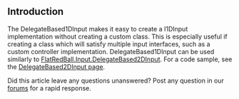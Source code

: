 ## Introduction

The DelegateBased1DInput makes it easy to create a I1DInput implementation without creating a custom class. This is especially useful if creating a class which will satisfy multiple input interfaces, such as a custom controller implementation. DelegateBased1DInput can be used similarly to [FlatRedBall.Input.DelegateBased2DInput](/frb/docs/index.php?title=FlatRedBall.Input.DelegateBased2DInput.md "FlatRedBall.Input.DelegateBased2DInput"). For a code sample, see the [DelegateBased2DInput page](/frb/docs/index.php?title=FlatRedBall.Input.DelegateBased2DInput.md "FlatRedBall.Input.DelegateBased2DInput").

Did this article leave any questions unanswered? Post any question in our [forums](/frb/forum/.md) for a rapid response.
